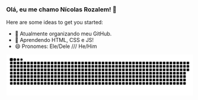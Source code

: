 ### Olá, eu me chamo Nícolas Rozalem! 🌹

Here are some ideas to get you started:

- 🔭 Atualmente organizando meu GitHub.
- 🌱 Aprendendo HTML, CSS e JS!
- 😄 Pronomes: Ele/Dele /// He/Him


![snake gif](https://github.com/Ishii1/Ishii1/blob/output/github-contribution-grid-snake.svg)

